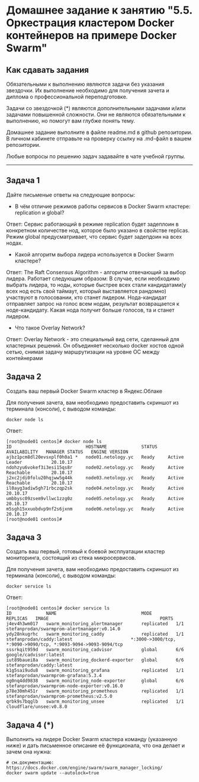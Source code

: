 # Домашнее задание к занятию "5.5. Оркестрация кластером Docker контейнеров на примере Docker Swarm"

## Как сдавать задания

Обязательными к выполнению являются задачи без указания звездочки. Их выполнение необходимо для получения зачета и диплома о профессиональной переподготовке.

Задачи со звездочкой (*) являются дополнительными задачами и/или задачами повышенной сложности. Они не являются обязательными к выполнению, но помогут вам глубже понять тему.

Домашнее задание выполните в файле readme.md в github репозитории. В личном кабинете отправьте на проверку ссылку на .md-файл в вашем репозитории.

Любые вопросы по решению задач задавайте в чате учебной группы.

---

## Задача 1

Дайте письменые ответы на следующие вопросы:

- В чём отличие режимов работы сервисов в Docker Swarm кластере: replication и global?

Ответ: Сервис работающий в режиме replication будет задеплоин в конкретном количестве нод, которое было указано в свойстве replicas. Режим global предусматривает, что сервис будет задепдоин на всех нодах.
- Какой алгоритм выбора лидера используется в Docker Swarm кластере?

Ответ: The Raft Consensus Algorithm - алгоритм отвечающий за выбор лидера. Работает следующим образом: В случае, если необходимо выбрать лидера, то ноды, которые быстрее всех стали кандидатами(у всех нод есть свой таймаут, который выставляется рандомно) участвуют в голосовании, кто станет лидером. Нода-кандидат отправляет запрос на голос всем нодам, результат возвращается к ноде-кандидату. Какая нода получит больше голосов, та и станет лидером.
- Что такое Overlay Network?

Ответ:
Overlay Network - это специальный вид сети, сделанный для кластерных решений. Он объединяет несколько docker хостов одной сетью, снимая задачу маршрутизации на уровне ОС между контейнерами

## Задача 2

Создать ваш первый Docker Swarm кластер в Яндекс.Облаке

Для получения зачета, вам необходимо предоставить скриншот из терминала (консоли), с выводом команды:
```
docker node ls
```

Ответ:
```
[root@node01 centos]# docker node ls
ID                            HOSTNAME             STATUS    AVAILABILITY   MANAGER STATUS   ENGINE VERSION
ajbz1pcm8dl20evsxplf0h0a1 *   node01.netology.yc   Ready     Active         Leader           20.10.17
ndohzyu6vokef3i3esi15qs8r     node02.netology.yc   Ready     Active         Reachable        20.10.17
j2xc2jdi0folu20hqjww5g44k     node03.netology.yc   Ready     Active         Reachable        20.10.17
il0ayg3adiw5gh71rbczqp2sk     node04.netology.yc   Ready     Active                          20.10.17
umbbysc09zsem9vllwc1zzg0z     node05.netology.yc   Ready     Active                          20.10.17
m5sgh15xxuobdvp9nf2s6jxnm     node06.netology.yc   Ready     Active                          20.10.17
[root@node01 centos]# 
```
## Задача 3

Создать ваш первый, готовый к боевой эксплуатации кластер мониторинга, состоящий из стека микросервисов.

Для получения зачета, вам необходимо предоставить скриншот из терминала (консоли), с выводом команды:
```
docker service ls
```

Ответ:
```
[root@node01 centos]# docker service ls
ID             NAME                                MODE         REPLICAS   IMAGE                                          PORTS
j4ev4h3wm017   swarm_monitoring_alertmanager       replicated   1/1        stefanprodan/swarmprom-alertmanager:v0.14.0    
ydy28nkugrhc   swarm_monitoring_caddy              replicated   1/1        stefanprodan/caddy:latest                      *:3000->3000/tcp, *:9090->9090/tcp, *:9093-9094->9093-9094/tcp
sssrkqit959d   swarm_monitoring_cadvisor           global       6/6        google/cadvisor:latest                         
iut89bauei8a   swarm_monitoring_dockerd-exporter   global       6/6        stefanprodan/caddy:latest                      
k1g5sai9udu8   swarm_monitoring_grafana            replicated   1/1        stefanprodan/swarmprom-grafana:5.3.4           
og0nq4dd9838   swarm_monitoring_node-exporter      global       6/6        stefanprodan/swarmprom-node-exporter:v0.16.0   
p78e30mh451r   swarm_monitoring_prometheus         replicated   1/1        stefanprodan/swarmprom-prometheus:v2.5.0       
qrbk9s7bqglb   swarm_monitoring_unsee              replicated   1/1        cloudflare/unsee:v0.8.0 
```
## Задача 4 (*)

Выполнить на лидере Docker Swarm кластера команду (указанную ниже) и дать письменное описание её функционала, что она делает и зачем она нужна:
```
# см.документацию: https://docs.docker.com/engine/swarm/swarm_manager_locking/
docker swarm update --autolock=true
```

